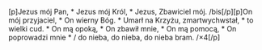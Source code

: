 [p]Jezus mój Pan, * Jezus mój Król, * Jezus, Zbawiciel mój. /bis[/p][p]On mój przyjaciel, * On wierny Bóg. * Umarł na Krzyżu, zmartwychwstał, * to wielki cud. * On mą opoką, * On zbawił mnie, * On mą pomocą, * On poprowadzi mnie * / do nieba, do nieba, do nieba bram. /×4[/p]